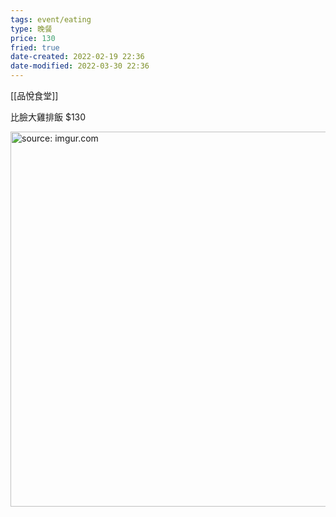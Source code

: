 ```yaml
---
tags: event/eating
type: 晚餐
price: 130
fried: true
date-created: 2022-02-19 22:36
date-modified: 2022-03-30 22:36
---
```


[[品悅食堂]]

比臉大雞排飯 $130

<a href="https://imgur.com/0ZEeSCs"><img src="https://i.imgur.com/0ZEeSCs.jpg" title="source: imgur.com" width="600px"/></a>
